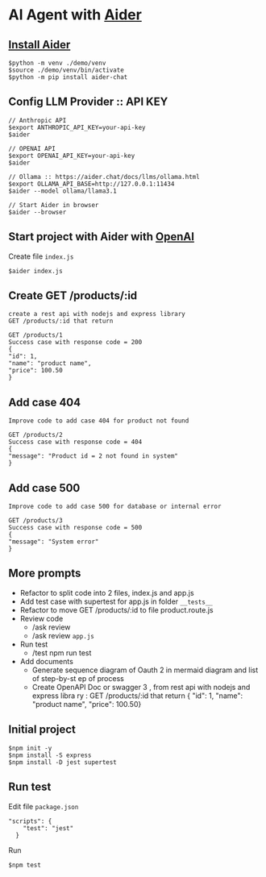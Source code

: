 # AI Agent with [Aider](https://aider.chat/)


## [Install Aider](https://aider.chat/docs/install/install.html)
```
$python -m venv ./demo/venv
$source ./demo/venv/bin/activate
$python -m pip install aider-chat
```

## Config LLM Provider :: API KEY
```
// Anthropic API
$export ANTHROPIC_API_KEY=your-api-key
$aider

// OPENAI API
$export OPENAI_API_KEY=your-api-key
$aider

// Ollama :: https://aider.chat/docs/llms/ollama.html
$export OLLAMA_API_BASE=http://127.0.0.1:11434
$aider --model ollama/llama3.1

// Start Aider in browser
$aider --browser
```

## Start project with Aider with [OpenAI](https://aider.chat/docs/llms/openai.html)


Create file `index.js`
```
$aider index.js
```

## Create GET /products/:id
```
create a rest api with nodejs and express library
GET /products/:id that return

GET /products/1
Success case with response code = 200
{
"id": 1,
"name": "product name",
"price": 100.50
}
```

## Add case 404
```
Improve code to add case 404 for product not found

GET /products/2
Success case with response code = 404
{
"message": "Product id = 2 not found in system"
}
```

## Add case 500
```
Improve code to add case 500 for database or internal error

GET /products/3
Success case with response code = 500
{
"message": "System error"
}
```

## More prompts
* Refactor to split code into 2 files, index.js and app.js
* Add test case with supertest for app.js in folder `__tests__`
* Refactor to move GET /products/:id to file product.route.js 
* Review code
  * /ask review
  * /ask review `app.js`
* Run test
  * /test npm run test
* Add documents
  *  Generate sequence diagram of Oauth 2 in mermaid diagram and list of step-by-st
ep of process
  * Create OpenAPI Doc or swagger 3 , from rest api with nodejs and express libra
ry : GET /products/:id that return { 
"id": 1, "name": "product name", "price": 100.50}

## Initial project
```
$npm init -y
$npm install -S express
$npm install -D jest supertest
```

## Run test
Edit file `package.json`
```
"scripts": {
    "test": "jest"
  }
```

Run
```
$npm test
```
